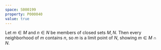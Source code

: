 ```yaml
---
space: S000199
property: P000040
value: true
---
```


Let $m\in M$ and $n\in N$ be members of closed sets $M,N$.
Then every neighborhood of $m$ contains $n$, so $m$ is a
limit point of $N$, showing $m\in M\cap N$.
